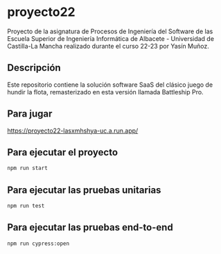 # proyecto22
Proyecto de la asignatura de Procesos de Ingeniería del Software de las Escuela Superior de Ingeniería Informática de Albacete - Universidad de Castilla-La Mancha realizado durante el curso 22-23 por Yasín Muñoz.

## Descripción
Este repositorio contiene la solución software SaaS del clásico juego de hundir la flota, remasterizado en esta versión llamada Battleship Pro.

## Para jugar
https://proyecto22-lasxmhshya-uc.a.run.app/

## Para ejecutar el proyecto
```bash
npm run start
```

## Para ejecutar las pruebas unitarias
```bash
npm run test
```

## Para ejecutar las pruebas end-to-end
```bash
npm run cypress:open
```

